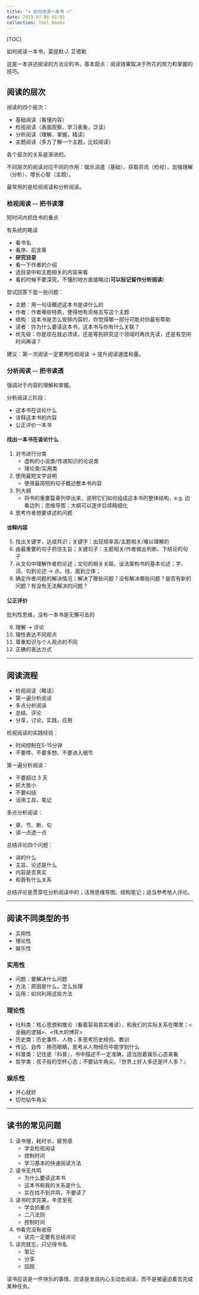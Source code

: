```yaml
---
title: "< 如何阅读一本书 >"
date: 2019-07-06 01:01
collection: Tool Books
---
```


[TOC]

如何阅读一本书，莫提默·J. 艾德勒

这是一本讲述阅读的方法论的书，基本观点：阅读效果取决于所花的努力和掌握的技巧。

## 阅读的层次

阅读的四个层次：

- 基础阅读（看懂内容）
- 检视阅读（表面观察、学习表象，泛读）
- 分析阅读（理解、掌握，精读）
- 主题阅读（多方了解一个主题，比较阅读）

各个层次的关系是渐进的。

不同层次的阅读对应不同的作用：娱乐消遣（基础）、获取资讯（检视）、加强理解（分析）、增长心智（主题）。

最常用的是检视阅读和分析阅读。

### 检视阅读 -- 把书读薄

短时间内抓住书的重点

有系统的略读

- 看书名
- 看序、前言等
- **研究目录**
- 看一下作者的介绍
- 选目录中和主题相关的内容来看
- 看的时候不要深究，不懂的地方直接略过(**可以标记留作分析阅读**)

尝试回答下面一些问题：

- 主题：用一句话概述这本书是讲什么的
- 作者：作者哪些特质，使得他有资格去写这个主题
- 结构：这本书是怎么安排内容的，你觉得哪一部分可能对你最有帮助
- 读者：你为什么要读这本书，这本书与你有什么关联？
- 优先级：你是现在就必须读，还是等到研究这个领域时再优先读，还是有空闲时间再读？

建议：第一次阅读一定要用检视阅读 -> 提升阅读速度和量。

### 分析阅读 -- 把书读透

强调对于内容的理解和掌握。

分析阅读三阶段：

- 这本书在谈论什么
- 诠释这本书的内容
- 公正评价一本书

#### 找出一本书在谈论什么

1. 对书进行分类
    - 虚构的小说类/传递知识的论说类
    - 理论类/实用类
2. 使用最短文字说明
    - 使用最简短的句子概述整本书内容
3. 列大纲
    - 将书的重要篇章列举出来，说明它们如何组成这本书的整体结构，e.g. 边看边列；思维导图；大纲可以逐步后续精细化
4. 思考作者想要讲述的问题

#### 诠释内容

5. 找出关键字，达成共识；关键字：出现频率高/主题相关/难以理解的
6. 由最重要的句子抓住主旨；关键句子：主题相关/作者做出判断、下结论的句子
7. 从文句中理解作者的论述；文句的相关关联，设法架构书的基本论述；字、词、句到论述 -> 点、线、面到立体；
8. 确定作者问题的解决情况；解决了哪些问题？没有解决哪些问题？是否有新的问题？有没有无法解决的问题？

#### 公正评价

批判性思维，没有一本书是无懈可击的

9. 理解 -> 评论
10. 理性表达不同观点
11. 尊重知识与个人观点的不同
12. 正确的表达方式

---

## 阅读流程

- 检视阅读（略读）
- 第一遍分析阅读
- 多点分析阅读
- 总结、评论
- 分享，讨论，实践，应用

检视阅读的实践经验：

- 时间控制在5-15分钟
- 不要停、不要多想、不要进入细节

第一遍分析阅读：

- 不要超过 3 天
- 抓大放小
- 不要纠结
- 活用工具，笔记

多点分析阅读：

- 章、节、断、句
- 读一点透一点

总结评论四个问题：

- 讲的什么
- 主旨、论述是什么
- 内容是否真实
- 和我有什么关系

总结评论是贯穿在分析阅读中的；活用思维导图、结构笔记；适当参考他人评论。

---

## 阅读不同类型的书

- 实用性
- 理论性
- 娱乐性

### 实用性

- 问题：要解决什么问题
- 方法：原因是什么，怎么处理
- 运用：如何利用这些方法

### 理论性

- 社科类：核心思想和推论（看着容易其实难读），和我们的实际关系在哪里；<金融的逻辑>、<伟大的博弈>
- 历史类：历史事件、人物；多思考历史经验、教训
- 传记、自传：擦亮眼睛，思考从人物经历中能学到什么
- 科普类：记住是『科普』，书中描述不一定准确，适当抱着娱乐心态来看
- 哲学类：孩子般的空杯心态；不要钻牛角尖，『世界上好人多还是坏人多？』

### 娱乐性

- 开心就好
- 切勿钻牛角尖

---

## 读书的常见问题

1. 读书慢，耗时长，疲劳感
    - 学会检视阅读
    - 控制时间
    - 学习基本的快速阅读方法
2. 读书无共鸣
    - 为什么要读这本书
    - 这本书和我的关系是什么
    - 实在找不到共鸣，不要读了
3. 读书时求完美，辛苦至死
    - 学会抓重点
    - 二八法则
    - 控制时间
4. 书看完没有收获
    - 读完一定要有总结评论
5. 读完就忘，只记得书名
    - 笔记
    - 分享
    - 回顾

读书应该是一件快乐的事情，应该是发自内心主动去阅读，而不是被逼迫着去完成某种任务。
